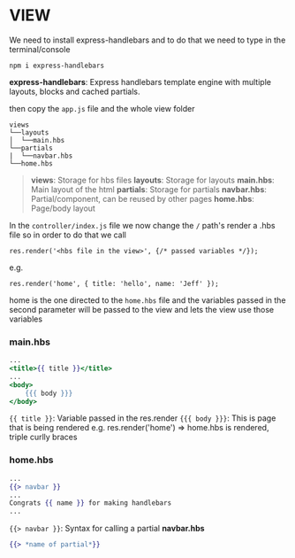 # VIEW

We need to install express-handlebars and to do that we need to type in the terminal/console
```
npm i express-handlebars
```

**express-handlebars**: Express handlebars template engine with multiple layouts, blocks and cached partials.

then copy the `app.js` file and the whole view folder
```
views               
└──layouts
│  └──main.hbs 
└──partials 
|  └──navbar.hbs
└──home.hbs 
```
> **views**: Storage for hbs files
**layouts**: Storage for layouts
**main.hbs**: Main layout of the html
**partials**: Storage for partials
**navbar.hbs**: Partial/component, can be reused by other pages
**home.hbs**: Page/body layout

In the `controller/index.js` file we now change the `/` path's render a .hbs file
so in order to do that we call
```javascripts
res.render('<hbs file in the view>', {/* passed variables */});
```
e.g.
```javascripts
res.render('home', { title: 'hello', name: 'Jeff' });
```
home is the one directed to the `home.hbs` file and the
variables passed in the second parameter will be passed to
the view and lets the view use those variables

### main.hbs
```hbs
...
<title>{{ title }}</title>
...
<body>
    {{{ body }}}
</body>
```
`{{ title }}`: Variable passed in the res.render
`{{{ body }}}`: This is page that is being rendered e.g. res.render('home') => home.hbs is rendered, triple curlly braces

### home.hbs
```hbs
...
{{> navbar }}
...
Congrats {{ name }} for making handlebars
...
```
`{{> navbar }}`: Syntax for calling a partial **navbar.hbs**
```hbs
{{> *name of partial*}}
```
